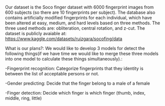 Our dataset is the Soco finger dataset with 6000 fingerprint images from 600 subjects (so there are 10 fingerprints per subject).
The database also contains artificially modified fingerprints for each individual, which have been altered at easy, medium, and hard levels based on three methods. The three used methods are: obliteration, central rotation, and z-cut.
The dataset is publicly avaiable at: https://www.kaggle.com/datasets/ruizgara/socofing/data

What is our plans?:
We would like to develop 3 models for detect the following things(if we have time we
would like to merge these three models into one model to calculate these things
simultaneously).:

-Fingerprint recognition: Categorize fingerprints that they identity is between the
list of acceptable persons or not.

-Gender predicting: Decide that the finger belong to a male of a female
   
-Finger detection: Decide which finger is which finger (thumb, index, middle, ring,
little)
